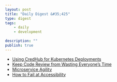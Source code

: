 ```yaml
---
layout: post
title: "Daily Digest &#35;425"
type: digest
tags: 
    - daily
    - development
    
description: ""
publish: true
---
```


- [Using CredHub for Kubernetes Deployments](https://www.infoq.com/presentations/credhub-kubernetes-pcf/)
- [Keep Code Review from Wasting Everyone’s Time](https://codeclimate.com/blog/time-wasting-code-review/)
- [Microservice Agility](https://www.infoq.com/presentations/microservices-agility-communication/)
- [How to Fail at Accessibility](https://slack.engineering/how-to-fail-at-accessibility-99bdf3504f19)
